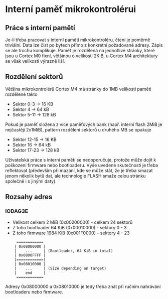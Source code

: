# Interní paměť mikrokontrolérui

## Práce s interní pamětí

Je-li třeba pracovat s interní pamětí mikrokontroléru, čtení je poměrně triviální. Data lze číst po bytech přímo z konkrétní požadované adresy. Zápis se ale trochu komplikuje. Paměť je rozdělená na jednotlivé stránky, které jsou u Cortex M0 fixní, většinou o velikosti 2KiB, u Cortex M4 architektury se však velikosti výrazně liší.

## Rozdělení sektorů

Většina mikrokontrolérů Cortex M4 má stránky do 1MB velikosti paměti rozdělené takto

* Sektor 0-3   -&gt; 16 KB
* Sektor 4     -&gt; 64 kB
* Sektor 5-11  -&gt; 128 kB

Pokud je paměť složena z více paměťových bank \(např. interní flash 2MiB je nejčastěji 2x1MiB\), pattern rozdělení sektorů u druhého MB se opakuje

* Sektor 12-15 -&gt; 16 KB
* Sektor 16    -&gt; 64 kB
* Sektor 17-23 -&gt; 128 kB

Uživatelská práce s interní pamětí se nedoporučuje, protože může dojít k poškození firmware nebo bootloaderu. Výše uvedené skutečnosti je třeba reflektovat \(především při mazání, kde se může stát, že je třeba smazat jenom několik bytů dat, ale technologie FLASH smaže celou stránku společně i s jinými daty\).

## Rozsahy adres

### IODAG3E

* Velikost celkem 2 MiB \(0x00200000\) - celkem 24 sektorů
* Z toho bootloader 64 KiB \(0x00010000\) - sektory 0 - 3
* Z toho firmware 1984 KiB \(0x001F0000\) - sektory 4 - 23

```text
     ============
    | 0x08000000 |
    |    ...     | (Bootloader, 64 KiB in total)
    | 0x0800FFFF |
    |============|
    | 0x08010000 |
    |    ...     | (Size depending on target)
    |    end     |
     ============
```

Adresy 0x08000000 a 0x08010000 je tedy třeba znát při ručním nahrávání bootloaderu nebo firmware.

